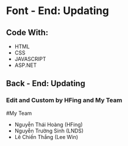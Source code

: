 # Font - End: Updating
## Code With:
* HTML
* CSS
* JAVASCRIPT
* ASP.NET
## Back - End: Updating

### Edit and Custom by HFing and My Team
#My Team
* Nguyễn Thái Hoàng (HFing)
* Nguyễn Trường Sinh (LNDS)
* Lê Chiến Thắng (Lee Win)
